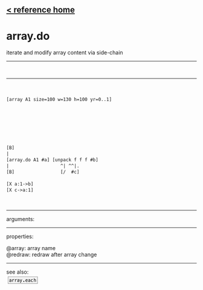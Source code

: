 [< reference home](ceammc_lib.html)
---

# array.do


iterate and modify array content via side-chain

---

<br>


---


```


[array A1 size=100 w=130 h=100 yr=0..1]







[B]
|
[array.do A1 #a] [unpack f f f #b]
|                   ^| ^^|.
[B]                 [/  #c]

[X a:1->b]
[X c->a:1]

            
```

---
arguments:


---
properties:

@array: array name<br>
@redraw: redraw after array
            change<br>

---
see also:<br>
[![array.each](img/object_array.each.png)](array.each.html)
